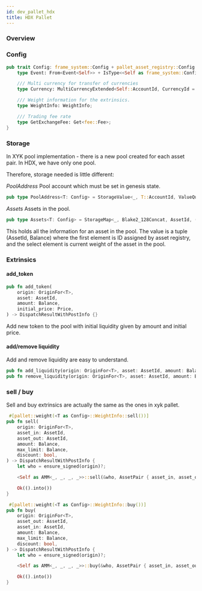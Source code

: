```yaml
---
id: dev_pallet_hdx
title: HDX Pallet
---
```


### Overview

### Config

```rust
pub trait Config: frame_system::Config + pallet_asset_registry::Config {
    type Event: From<Event<Self>> + IsType<<Self as frame_system::Config>::Event>;

    /// Multi currency for transfer of currencies
    type Currency: MultiCurrencyExtended<Self::AccountId, CurrencyId = AssetId, Balance = Balance, Amount = Amount>;

    /// Weight information for the extrinsics.
    type WeightInfo: WeightInfo;

    /// Trading fee rate
    type GetExchangeFee: Get<fee::Fee>;
}
```

### Storage

In XYK pool implementation - there is a new pool created for each asset pair. In HDX, we have only one pool.

Therefore, storage needed is little different:

*PoolAddress*
Pool account which must be set in genesis state.
```rust
pub type PoolAddress<T: Config> = StorageValue<_, T::AccountId, ValueQuery>;
````

*Assets*
Assets in the pool.
```rust
pub type Assets<T: Config> = StorageMap<_, Blake2_128Concat, AssetId, (AssetId, Balance), OptionQuery>;
```

This holds all the information for an asset in the pool. The value is a tuple (AssetId, Balance) where the first element is
ID assigned by asset registry, and the select element is current weight of the asset in the pool.

### Extrinsics

#### add_token

```rust
pub fn add_token(
    origin: OriginFor<T>,
    asset: AssetId,
    amount: Balance,
    initial_price: Price,
) -> DispatchResultWithPostInfo {}
```
Add new token to the pool with initial liquidity given by amount and initial price.

#### add/remove liquidity

Add and remove liquidity are easy to understand.

```rust
pub fn add_liquidity(origin: OriginFor<T>, asset: AssetId, amount: Balance) -> DispatchResultWithPostInfo {}
pub fn remove_liquidity(origin: OriginFor<T>, asset: AssetId, amount: Balance) -> DispatchResultWithPostInfo {}
```

### sell / buy

Sell and buy extrinsics are actually the same as the ones in xyk pallet.

```rust
 #[pallet::weight(<T as Config>::WeightInfo::sell())]
pub fn sell(
    origin: OriginFor<T>,
    asset_in: AssetId,
    asset_out: AssetId,
    amount: Balance,
    max_limit: Balance,
    discount: bool,
) -> DispatchResultWithPostInfo {
    let who = ensure_signed(origin)?;

    <Self as AMM<_, _, _, _>>::sell(&who, AssetPair { asset_in, asset_out }, amount, max_limit, discount)?;

    Ok(().into())
}
```

```rust
 #[pallet::weight(<T as Config>::WeightInfo::buy())]
pub fn buy(
    origin: OriginFor<T>,
    asset_out: AssetId,
    asset_in: AssetId,
    amount: Balance,
    max_limit: Balance,
    discount: bool,
) -> DispatchResultWithPostInfo {
    let who = ensure_signed(origin)?;

    <Self as AMM<_, _, _, _>>::buy(&who, AssetPair { asset_in, asset_out }, amount, max_limit, discount)?;

    Ok(().into())
}
```
